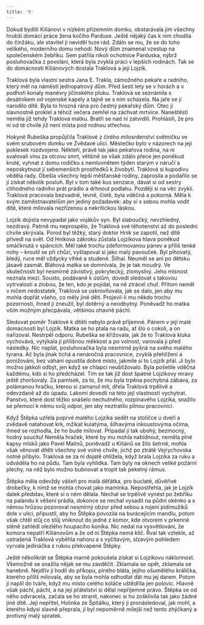 ```yaml
---
title: '9'
---
```


Dokud bydlili Kiliánovi v nízkém přízemním domku, obstarávala jim všechny hrubší domácí práce žena kočího Parduse. Ještě nějaký čas k nim chodila do činžáku, ale stavitel ji neviděl tuze rád. Zdálo se mu, že se do toho velikého, moderního domu nehodí. Nový dům znamenal vzestup na společenském žebříku. Sem patřila nikoli ochotnice Parduska, nýbrž posluhovačka z povolání, která byla zvyklá práci v lepších rodinách. Tak se do domácnosti Kiliánových dostala Traklová a její Lojzík.

Traklová byla vlastní sestra Jana E. Trakla, zámožného pekaře a radního, který měl na náměstí jednopatrový dům. Před šesti lety se v horách a v podhoří konaly manévry jičínského pluku. Traklová se seznámila s desátníkem od vojenské kapely a tajně se s ním scházela. Na jaře se jí narodilo dítě. Byla to hrozná rána pro čestný pekařský dům. Otec ji slavnostně proklel a téhož večera zemřel na záchvat mrtvice. Naneštěstí neměla již tehdy Traklová matku. Bratři se nad ní zatvrdili. Prohlásili, že pro ni od té chvíle již není místa pod rodnou střechou.

Hokyně Rubeška propůjčila Traklové z čirého milosrdenství světničku ve svém srubovém domku ve Zvědavé ulici. Městečko bylo v názorech na její poklesek rozdvojeno. Někteří, právě tak jako pekařova rodina, na ni svalovali vinu za otcovu smrt, většině se však zdálo přece jen poněkud kruté, vyhnat z domu rodičku s nemluvnětem týden starým v náručí a neposkytnout jí sebemenších prostředků k živobytí. Traklová si kupodivu věděla rady. Obešla všechny lepší měšťanské rodiny, zaprosila a podařilo se jí získat několik posluh. Byl v tom také kus senzace, dávat si od sestry ctihodného radního prát prádlo a drhnout podlahu. Později si na věc zvykli. Traklová pracovala bezvadně, levně, čistě, byla vděčná a pokorná. Měla k svým zaměstnavatelům jen jediný požadavek: aby si s sebou mohla vodit dítě, které milovala nezřízenou a nekritickou láskou.

Lojzík dojista nevypadal jako vojákův syn. Byl slaboučký, nevzhledný, nezdravý. Patrně mu neprospělo, že Traklová své těhotenství až do poslední chvíle skrývala. Porod byl těžký, starý doktor Hnik se zapotil, než dítě přivedl na svět. Od Hnikova zákroku zůstala Lojzíkova hlava poněkud smáčknutá v spáncích. Měl také trochu zdeformovanou pánev a příliš tenké nohy – kroutil se při chůzi, vyšlapoval si jako malý pavouček. Byl pihovatý, bledý, ruce měl vždycky vlhké a studené. Šilhal. Neuměl se ani po dětsku jásavě zasmát. Bláhová matka se domnívala, že je tak moudrý. Ve skutečnosti byl nesmírně závistivý, pokrytecký, zlomyslný. Jeho mlsnost neznala mezí. Sousto, podávané k ústům, dovedl sledovat s takovou vytrvalostí a zlobou, že ten, kdo je pojídal, na ně ztrácel chuť. Přitom neměl v ničem nedostatek, Traklová se uskrovňovala, jak se dalo, jen aby mu mohla dopřát všeho, co měly jiné děti. Projevil-li mu někdo trochu pozornosti, ihned jí zneužil, byl dotěrný a neodbytný. Poněvadž ho matka vším možným přecpávala, většinou ohavně páchl.

Sledovat poměr Traklové k dítěti nebylo právě příjemné. Pánem v její malé domácnosti byl Lojzík. Matka se ho ptala na radu, ať šlo o cokoli, a on nařizoval. Nestrpěl odporu. Rubeška se křižovala, jak že to Traklová kluka vychovává, vytýkala jí přílišnou měkkost a po volnost, varovala ji před následky. Nic naplat, posluhovačka byla nesmírně pyšná na svého malého tyrana. Ač byla jinak tichá a nenáročná pracovnice, zvyklá přehlížení a ponižování, bez váhání opustila dobré místo, jakmile si to Lojzík přál. Ji bylo možno jakkoli odbýt, jen když se chlapci neubližovalo. Byla pošetile vděčná každému, kdo si ho předcházel. Tím se tak již dost špatné Lojzíkovy mravy ještě zhoršovaly. Za pamlsek, za to, že mu byla trpěna pochybná zábava, za polámanou hračku, kterou si zamanul mít, dřela Traklová trpělivě a odevzdaně až do úpadu. Lakomí dovedli na této její vlastnosti vychytrat. Panstvo, které dost těžko snášelo nechutného, rozpínavého Lojzíka, snažilo se přemoci k němu svůj odpor, jen aby neztratilo pilnou pracovnici.

Když Štěpka uzřela poprvé malého Lojzíka sedět na stoličce u dveří a zvědavě natahovat krk, mžikat kulatýma, šilhavýma inkoustovýma očima, ihned se rozhodla, že ho bude milovat. Připadal jí tak ubohý, bezmocný, hodný soucitu! Neměla hraček, které by mu mohla nabídnout, neměla plné kapsy mlsků jako Pavel Malinů, poněvadž u Kiliánů se žilo šetrně, mohla však věnovat dítěti všechny své volné chvíle, jichž po ztrátě Vejrychovska notně přibylo. Traklová se za ní dojatě ohlížela, když brala Lojzíka za ruku a odváděla ho na půdu. Tam byla vyhlídka. Tam byly na oknech veliké požární plechy, na něž bylo možno bubnovat a tropit tak pekelný rámus.

Štěpka měla odevždy vášeň pro malá děťátka, pro buclaté, důvěřivé drobečky, k nimž se mohla chovat jako maminka. Nepostřehla, jak je Lojzík dalek představ, které si o něm dělala. Nechal se trpělivě vynést po žebříku na palandu k věšení prádla, dokonce se nechal vysadit na půdní okénko a s němou hrůzou pozoroval nesmírný obzor před sebou a rojení pidimužíků dole v ulici, připustil, aby ho Štěpka povozila na burácejícím mandlu, potom však chtěl stůj co stůj vniknout do jedné z komor, kde otvorem v prkenné stěně zahlédl olezlého houpacího koníka. Nic nedal na vysvětlování, že komora nepatří Kiliánovům a že od ní Štěpka nemá klíč. Řval tak vztekle, až ustrašená Traklová vyběhla nahoru a s vyčítavým, slzavým pohledem vyrvala jedináčka z rukou překvapené Štěpky.

Ještě několikrát se Štěpka marně pokoušela získat si Lojzíkovu náklonnost. Všemožně se snažila nějak se mu zavděčit. Zklamala se opět, zklamala se hanebně. Nejdřív jí hodil do příkopu, plného bláta, jejího ošumělého králíčka, kterého příliš milovala, aby se byla mohla odhodlat dát mu jej darem. Potom jí naplil do tváře, když mu místo celého koláče uštědřila jen polovic. Hlavně však páchl, páchl, a na její přátelství si dělal nepříjemné právo. Štěpka se od něho odvracela, začala se ho stranit, nakonec si ho zošklivila tak jako žádné jiné dítě. Její nepřítel, Holinka ze Špitálku, který ji pronásledoval, jak mohl, a kterého kdysi slavně přeprala, jí byl nepoměrně milejší než tento zhýčkaný a protivný malý spratek.
